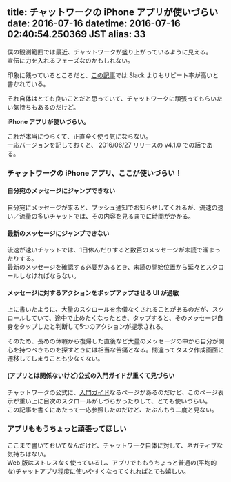 title: チャットワークの iPhone アプリが使いづらい
date: 2016-07-16
datetime: 2016-07-16 02:40:54.250369 JST
alias: 33
---
僕の観測範囲では最近、チャットワークが盛り上がっているように見える。  
宣伝に力を入れるフェーズなのかもしれない。

印象に残っているところだと、[この記事](http://www.similar-web.jp/blog/archives/5705)では Slack よりもリピート率が高いと書かれている。

それ自体はとても良いことだと思っていて、チャットワークに頑張ってもらいたい気持ちもあるのだけど。

**iPhone アプリが使いづらい。**

これが本当につらくて、正直全く使う気にならない。  
一応バージョンを記しておくと、 2016/06/27 リリースの v4.1.0 での話である。

### チャットワークの iPhone アプリ、ここが使いづらい！

#### 自分宛のメッセージにジャンプできない

自分宛にメッセージが来ると、プッシュ通知でお知らせしてくれるが、流速の速い／流量の多いチャットでは、その内容を見るまでに時間がかかる。

#### 最新のメッセージにジャンプできない

流速が速いチャットでは、1日休んだりすると数百のメッセージが未読で溜まったりする。  
最新のメッセージを確認する必要があるとき、未読の開始位置から延々とスクロールしなければならない。

#### メッセージに対するアクションをポップアップさせる UI が過敏

上に書いたように、大量のスクロールを余儀なくされることがあるのだが、スクロールしていて、途中で止めたくなったとき、タップすると、そのメッセージ自身をタップしたと判断して5つのアクションが提示される。
  
そのため、長めの休暇から復帰した直後など大量のメッセージの中から自分が関心を持つべきものを探すときには相当な苦痛となる。間違ってタスク作成画面に遷移してしまうことも少なくない。

#### (アプリとは関係ないけど)公式の入門ガイドが重くて見づらい

チャットワークの公式に、[入門ガイド](http://download.chatwork.com/ja/userguide/)なるページがあるのだけど、このページ表示が重い上に目次のスクロールがしづらかったりして、とても使いづらい。  
この記事を書くにあたって一応参照したのだけど、たぶんもう二度と見ない。

### アプリももうちょっと頑張ってほしい

ここまで書いておいてなんだけど、チャットワーク自体に対して、ネガティブな気持ちはない。  
Web 版はストレスなく使っているし、アプリでももうちょっと普通の(平均的な)チャットアプリ程度に使いやすくなってくれればとても嬉しい。

